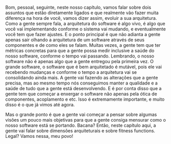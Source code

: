 Bom, pessoal, seguinte, neste nosso capítulo, vamos falar sobre dois assuntos que estão diretamente ligados e que realmente vão fazer muita diferença na hora de você, vamos dizer assim, evoluir a sua arquitetura. Como a gente sempre fala, a arquitetura do software é algo vivo, é algo que você vai implementando conforme o sistema vai mudando, e eventualmente você tem que fazer ajustes. E o ponto principal é que não adianta a gente apenas sair olhando a arquitetura de um software através de seus componentes e de como eles se falam. Muitas vezes, a gente tem que ter métricas concretas para que a gente possa medir inclusive a saúde do nosso software, conforme o tempo vai passando. Lembrando, o nosso software não é apenas algo que a gente entregou pela primeira vez. O grande software, o software que é bem arquitetado é mutável, pois ele vai recebendo mudanças e conforme o tempo a arquitetura vai se consolidando ainda mais. A gente vai fazendo as alterações que a gente precisa, mas ao mesmo tempo nós conseguimos manter a qualidade e a saúde de tudo que a gente está desenvolvendo. E é por conta disso que a gente tem que começar a enxergar o software não apenas pela ótica de componentes, acoplamento e etc. Isso é extremamente importante, e muito disso é o que já vimos até agora.

Mas o grande ponto é que a gente vai começar a pensar sobre algumas visões um pouco mais objetivas para que a gente consiga mensurar como o nosso software está se portando. Bacana? Então, neste capítulo aqui, a gente vai falar sobre dimensões arquiteturais e sobre fitness functions. Legal? Vamos nessa, meu povo!
